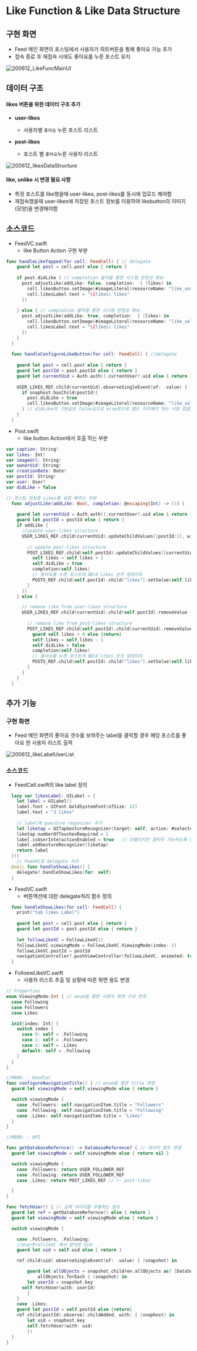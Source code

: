 # Like Function & Like Data Structure

## 구현 화면

- Feed 메인 화면의 포스팅에서 사용자가 하트버튼을 통해 좋아요 가능 추가
- 접속 종료 후 재접속 시에도 좋아요를 누른 포스트 유지

![200612_LikeFuncMainUI](../image/200612_LikeFuncMainUI.gif)

## 데이터 구조 

#### likes 버튼을 위한 데이터 구조 추가

- **user-likes**
  - 사용자별 `좋아요` 누른 포스트 리스트

- **post-likes**
  - 포스트 별 `좋아요`누른 사용자 리스트

![200612_likesDataStructure](../image/200612_likesDataStructure.png)

#### like, unlike 시 변경 필요 사항

- 특정 포스트를 like했을때 user-likes, post-likes를 동시에 업로드 해야함
- 재접속했을때 user-likes에 저장된 포스트 정보를 이용하여 likebutton의 이미지(모양)을 변경해야함

## 소스코드

- FeedVC.swift
  - like Button Action 구현 부분

```swift
func handleLikeTapped(for cell: FeedCell) { // delegate
    guard let post = cell.post else { return }
    
    if post.didLike { // completion 블럭을 통한 시스템 안정성 확보
      post.adjustLike(addLike: false, completion:  { (likes) in
        cell.likesButton.setImage(#imageLiteral(resourceName: "like_unselected"), for: .normal)
        cell.likesLabel.text = "\(likes) likes"
      })
      
    } else { // completion 블럭을 통한 시스템 안정성 확보
      post.adjustLike(addLike: true, completion:  { (likes) in
        cell.likesButton.setImage(#imageLiteral(resourceName: "like_selected"), for: .normal)
        cell.likesLabel.text = "\(likes) likes"
      })
    }
  }
  
  func handleConfigureLikeButton(for cell: FeedCell) { //delegate
  
    guard let post = cell.post else { return }
    guard let postId = post.postId else { return }
    guard let currentUid = Auth.auth().currentUser?.uid else { return }
    
    USER_LIKES_REF.child(currentUid).observeSingleEvent(of: .value) { (snaphost) in
      if snaphost.hasChild(postId){
        post.didLike = true
        cell.likesButton.setImage(#imageLiteral(resourceName: "like_selected"), for: .normal)
      } // didLike의 기본값은 false임으로 else문으로 별도 처리해야 하는 사항 없음
    }
  }
```



- Post.swift
  - like button Action에서 호출 하는 부분

```swift
var caption: String!
var likes: Int!
var imageUrl: String!
var ownerUid: String!
var creationDate: Date!
var postId: String!
var user: User?
var didLike = false

// 포스팅 정보중 Likes를 설정 해주는 부분
  func adjustLike(addLike: Bool, completion: @escaping(Int) -> ()) {
    
    guard let currentUid = Auth.auth().currentUser?.uid else { return }
    guard let postId = postId else { return }
    if addLike {
      //update user-likes structure
      USER_LIKES_REF.child(currentUid).updateChildValues([postId:1], withCompletionBlock: { (err, ref) in
        
        // update posr-likes structure
        POST_LIKES_REF.child(self.postId).updateChildValues([currentUid:1]) { (err, ref) in
          self.likes = self.likes + 1
          self.didLike = true
          completion(self.likes)
          // 좋아요를 누른 포스트의 BD내 likes 숫자 업데이트
          POSTS_REF.child(self.postId).child("likes").setValue(self.likes)
        }
      })
    } else {

      // remove like from user-likes structure
      USER_LIKES_REF.child(currentUid).child(self.postId).removeValue { (err, ref) in
        
        // remove like from post-likes structure
        POST_LIKES_REF.child(self.postId).child(currentUid).removeValue { (err, ref) in
          guard self.likes > 0 else {return}
          self.likes = self.likes - 1
          self.didLike = false
          completion(self.likes)
          // 좋아요를 누른 포스트의 BD내 likes 숫자 업데이트
          POSTS_REF.child(self.postId).child("likes").setValue(self.likes)
        }
      }
    }
  }
```



## 추가 기능

### 구현 화면

- Feed 메인 화면의 좋아요 갯수를 보여주는 label을 클릭할 경우 해당 포스트를 좋아요 한 사용자 리스트 출력

![200612_likeLabelUserList](../image/200612_likeLabelUserList.gif)



### 소스코드

- FeedCell.swift의 like label 정의

```swift
  lazy var likesLabel: UILabel = {
    let label = UILabel()
    label.font = UIFont.boldSystemFont(ofSize: 12)
    label.text = "3 likes"
    
    // label에 guesture regonizer 추가
    let liketap = UITapGestureRecognizer(target: self, action: #selector(handleShowLikes))
    liketap.numberOfTouchesRequired = 1
    label.isUserInteractionEnabled = true 	// 라벨이지만 클릭이 가능하도록 변경
    label.addGestureRecognizer(liketap)
    return label
  }()
	// FeedVC로 delegate 처리
  @objc func handleShowLikes() {
    delegate?.handleShowLikes(for: self)
  }
```

- FeedVC.swift
  - 버튼엑션에 대한 delegate처리 함수 정의

```swift
  func handleShowLikes(for cell: FeedCell) {
    print("tab likes Label")
    
    guard let post = cell.post else { return }
    guard let postId = post.postId else { return }
    
    let followLikeVC = FollowLikeVC()
    followLikeVC.viewingMode = FollowLikeVC.ViewingMode(index: 2)
    followLikeVC.postId = postId
    navigationController?.pushViewController(followLikeVC, animated: true)
  }
```

- FolloewLikeVC.swift 
  - 사용자 리스트 추출 및 상황에 따른 화면 용도 변경

```swift
// Properties
enum ViewingMode:Int { // enum을 통한 사용자 화면 구성 변경
  case Following
  case Followers
  case Likes

  init(index: Int) {
    switch index {
      case 0: self = .Following
      case 1: self = .Followers
      case 2: self = .Likes
      default: self = .Following
    }
  }
}  

//MARK: - Handler
func configureNavigationTitle() { // enum을 통한 title 변경
  guard let viewingMode = self.viewingMode else { return }

  switch viewingMode {
    case .Followers: self.navigationItem.title = "Followers"
    case .Following: self.navigationItem.title = "Following"
    case .Likes: self.navigationItem.title = "Likes"
  }
}

//MARK: - API

func getDatabaseRefernce() -> DatabaseReference? { // 데이터 참조 변경
  guard let viewingMode = self.viewingMode else { return nil }

  switch viewingMode {
    case .Followers: return USER_FOLLOWER_REF
    case .Following: return USER_FOLLOWER_REF
    case .Likes: return POST_LIKES_REF // <- post-likes

  }
}

func fetchUser() { // 실제 데이터를 추출하는 함수
  guard let ref = getDatabaseRefernce() else { return }
  guard let viewingMode = self.viewingMode else { return }

  switch viewingMode {

    case .Followers, .Following:
    //UserProfileVC 에서 받아온 Uid
    guard let uid = self.uid else { return }

    ref.child(uid).observeSingleEvent(of: .value) { (snapshot) in

		guard let allObjects = snapshot.children.allObjects as? [DataSnapshot] else {return}
			allObjects.forEach { (snapshot) in
    	let userId = snapshot.key
      self.fetchUser(with: userId)
		}
	}
 	case .Likes:
	guard let postId = self.postId else {return}
	ref.child(postId).observe(.childAdded, with: { (snaphost) in
		let uid = snaphost.key
		self.fetchUser(with: uid)
		})
  }
}
```

